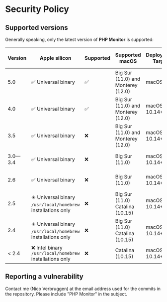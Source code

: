 # Security Policy

## Supported versions

Generally speaking, only the latest version of **PHP Monitor** is supported:

| Version | Apple silicon | Supported          | Supported macOS | Deployment Target | Detected PHP Versions |
| ------- | ------------- | ------------------ | ----- | ----- | ----- |
| 5.0       | ✅ Universal binary | ✅ | Big Sur (11.0) and Monterey (12.0) | macOS 11+ | PHP 5.6—PHP 8.2 |
| 4.0       | ✅ Universal binary | ✅ | Big Sur (11.0) and Monterey (12.0) | macOS 10.14+ | PHP 5.6—PHP 8.2 |
| 3.5       | ✅ Universal binary | ❌ | Big Sur (11.0) and Monterey (12.0) | macOS 10.14+ | PHP 5.6—PHP 8.2 |
| 3.0—3.4     | ✅ Universal binary | ❌ | Big Sur (11.0) | macOS 10.14+ | PHP 5.6—PHP 8.1 |
| 2.6     | ✅ Universal binary | ❌ | Big Sur (11.0) | macOS 10.14+ | PHP 5.6—PHP 8.0 |
| 2.5     | ✴️ Universal binary<br/>`/usr/local/homebrew` installations only | ❌ | Big Sur (11.0)<br/>Catalina (10.15) | macOS 10.14+ | not applicable |
| 2.4     | ✴️ Universal binary<br/>`/usr/local/homebrew` installations only | ❌ | Big Sur (11.0)<br/>Catalina (10.15) | macOS 10.14+ | not applicable |
| < 2.4   | ❌ Intel binary<br/>`/usr/local/homebrew` installations only | ❌ | Catalina (10.15) | macOS 10.14+ | not applicable |

## Reporting a vulnerability

Contact me (Nico Verbruggen) at the email address used for the commits in the repository. Please include "PHP Monitor" in the subject.
